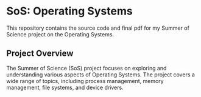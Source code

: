 # SoS: Operating Systems


This repository contains the source code and final pdf for my Summer of Science project on the Operating Systems.

## Project Overview
The Summer of Science (SoS) project focuses on exploring and understanding various aspects of Operating Systems. The project covers a wide range of topics, including process management, memory management, file systems, and device drivers.

